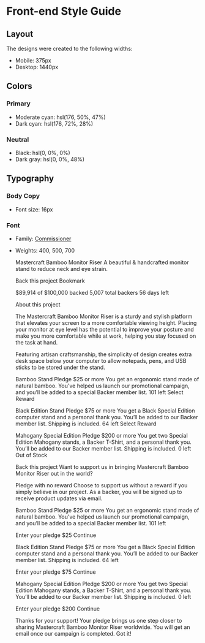 # Front-end Style Guide

## Layout

The designs were created to the following widths:

- Mobile: 375px
- Desktop: 1440px

## Colors

### Primary

- Moderate cyan: hsl(176, 50%, 47%)
- Dark cyan: hsl(176, 72%, 28%)

### Neutral

- Black: hsl(0, 0%, 0%)
- Dark gray: hsl(0, 0%, 48%)

## Typography

### Body Copy

- Font size: 16px

### Font

- Family: [Commissioner](https://fonts.google.com/specimen/Commissioner)
- Weights: 400, 500, 700


  
  

  Mastercraft Bamboo Monitor Riser
  A beautiful & handcrafted monitor stand to reduce neck and eye strain.

  Back this project
  Bookmark

  $89,914 of $100,000 backed
  5,007 total backers
  56 days left

  About this project

  The Mastercraft Bamboo Monitor Riser is a sturdy and stylish platform that elevates your screen 
  to a more comfortable viewing height. Placing your monitor at eye level has the potential to improve 
  your posture and make you more comfortable while at work, helping you stay focused on the task at hand.

  Featuring artisan craftsmanship, the simplicity of design creates extra desk space below your computer 
  to allow notepads, pens, and USB sticks to be stored under the stand.
  
  Bamboo Stand
  Pledge $25 or more
  You get an ergonomic stand made of natural bamboo. You've helped us launch our promotional campaign, and 
  you’ll be added to a special Backer member list.
  101 left
  Select Reward

  Black Edition Stand
  Pledge $75 or more
  You get a Black Special Edition computer stand and a personal thank you. You’ll be added to our Backer 
  member list. Shipping is included.
  64 left
  Select Reward

  Mahogany Special Edition
  Pledge $200 or more
  You get two Special Edition Mahogany stands, a Backer T-Shirt, and a personal thank you. You’ll be added 
  to our Backer member list. Shipping is included.
  0 left
  Out of Stock

  <!-- Selection modal start -->

  Back this project
  Want to support us in bringing Mastercraft Bamboo Monitor Riser out in the world?

  Pledge with no reward
  Choose to support us without a reward if you simply believe in our project. As a backer, 
  you will be signed up to receive product updates via email.

  Bamboo Stand
  Pledge $25 or more
  You get an ergonomic stand made of natural bamboo. You've helped us launch our promotional campaign, and
  you’ll be added to a special Backer member list.
  101 left

  <!-- Selected pledge start -->
  Enter your pledge
  $25
  Continue
  <!-- Selected pledge end -->

  Black Edition Stand
  Pledge $75 or more
  You get a Black Special Edition computer stand and a personal thank you. You’ll be added to our Backer
  member list. Shipping is included.
  64 left

  <!-- Selected pledge start -->
  Enter your pledge
  $75
  Continue
  <!-- Selected pledge end -->

  Mahogany Special Edition
  Pledge $200 or more
  You get two Special Edition Mahogany stands, a Backer T-Shirt, and a personal thank you. You’ll be added
  to our Backer member list. Shipping is included.
  0 left

  <!-- Selected pledge  start -->
  Enter your pledge
  $200
  Continue
  <!-- Selected pledge end -->

  <!-- Selection modal end -->

  <!-- Success modal start -->

  Thanks for your support!
  Your pledge brings us one step closer to sharing Mastercraft Bamboo Monitor Riser worldwide. You will get
  an email once our campaign is completed.
  Got it!